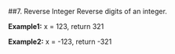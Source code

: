##7. Reverse Integer
Reverse digits of an integer.

**Example1:** x = 123, return 321

**Example2:** x = -123, return -321